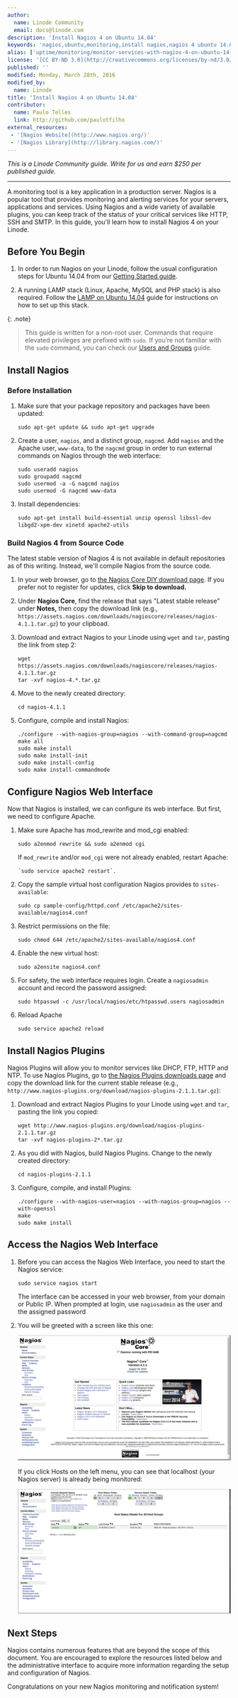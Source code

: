 ```yaml
---
author:
  name: Linode Community
  email: docs@linode.com
description: 'Install Nagios 4 on Ubuntu 14.04'
keywords: 'nagios,ubuntu,monitoring,install nagios,nagios 4 ubuntu 14.04'
alias: ['uptime/monitoring/monitor-services-with-nagios-4-on-ubuntu-14-04/']
license: '[CC BY-ND 3.0](http://creativecommons.org/licenses/by-nd/3.0/us/)'
published: ''
modified: Monday, March 28th, 2016
modified_by:
  name: Linode
title: 'Install Nagios 4 on Ubuntu 14.04'
contributor:
  name: Paulo Telles
  link: http://github.com/paulotfilho
external_resources:
 - '[Nagios Website](http://www.nagios.org/)'
 - '[Nagios Library](http://library.nagios.com/)'
---
```


*This is a Linode Community guide. Write for us and earn $250 per published guide.*
<hr>

A monitoring tool is a key application in a production server. Nagios is a popular tool that provides monitoring and alerting services for your servers, applications and services. Using Nagios and a wide variety of available plugins, you can keep track of the status of your critical services like HTTP, SSH and SMTP.  In this guide, you'll learn how to install Nagios 4 on your Linode.

## Before You Begin

1.  In order to run Nagios on your Linode, follow the usual configuration steps for Ubuntu 14.04 from our [Getting Started guide](/docs/getting-started/).

2.  A running LAMP stack (Linux, Apache, MySQL and PHP stack) is also required. Follow the [LAMP on Ubuntu 14.04](docs/websites/lamp/lamp-on-ubuntu-14-04) guide for instructions on how to set up this stack.

{: .note}
>
>This guide is written for a non-root user. Commands that require elevated privileges are prefixed with `sudo`. If you’re not familiar with the `sudo` command, you can check our [Users and Groups](/docs/tools-reference/linux-users-and-groups) guide.

## Install Nagios


### Before Installation

1.  Make sure that your package repository and packages have been updated:

        sudo apt-get update && sudo apt-get upgrade

2.  Create a user, `nagios`, and a distinct group, `nagcmd`. Add `nagios` and the Apache user, `www-data`, to the `nagcmd` group in order to run external commands on Nagios through the web interface:

        sudo useradd nagios
        sudo groupadd nagcmd
        sudo usermod -a -G nagcmd nagios
        sudo usermod -G nagcmd www-data

3.  Install dependencies:

        sudo apt-get install build-essential unzip openssl libssl-dev libgd2-xpm-dev xinetd apache2-utils

### Build Nagios 4 from Source Code

The latest stable version of Nagios 4 is not available in default repositories as of this writing. Instead, we'll compile Nagios from the source code.

1.  In your web browser, go to [the Nagios Core DIY download page](https://www.nagios.org/downloads/core-stay-informed/). If you prefer not to register for updates, click **Skip to download.**

2.  Under **Nagios Core**, find the release that says "Latest stable release" under **Notes,** then copy the download link (e.g., `https://assets.nagios.com/downloads/nagioscore/releases/nagios-4.1.1.tar.gz`) to your clipboad.

3.  Download and extract Nagios to your Linode using `wget` and `tar`, pasting the link from step 2:

        wget https://assets.nagios.com/downloads/nagioscore/releases/nagios-4.1.1.tar.gz
        tar -xvf nagios-4.*.tar.gz

4.  Move to the newly created directory:

        cd nagios-4.1.1

5.  Configure, compile and install Nagios:

        ./configure --with-nagios-group=nagios --with-command-group=nagcmd
        make all
        sudo make install
        sudo make install-init
        sudo make install-config
        sudo make install-commandmode


## Configure Nagios Web Interface

Now that Nagios is installed, we can configure its web interface. But first, we need to configure Apache.

1.  Make sure Apache has mod_rewrite and mod_cgi enabled:

        sudo a2enmod rewrite && sudo a2enmod cgi

    If `mod_rewrite` and/or `mod_cgi` were not already enabled, restart Apache:

        `sudo service apache2 restart`.

2.  Copy the sample virtual host configuration Nagios provides to `sites-available`:

        sudo cp sample-config/httpd.conf /etc/apache2/sites-available/nagios4.conf

3.  Restrict permissions on the file:

        sudo chmod 644 /etc/apache2/sites-available/nagios4.conf

4.  Enable the new virtual host:

        sudo a2ensite nagios4.conf

5.  For safety, the web interface requires login. Create a `nagiosadmin` account and record the password assigned:

        sudo htpasswd -c /usr/local/nagios/etc/htpasswd.users nagiosadmin

6.  Reload Apache

        sudo service apache2 reload

## Install Nagios Plugins

Nagios Plugins will allow you to monitor services like DHCP, FTP, HTTP and NTP. To use Nagios Plugins, go to [the Nagios Plugins downloads page](https://nagios-plugins.org/downloads/) and copy the download link for the current stable release (e.g., `http://www.nagios-plugins.org/download/nagios-plugins-2.1.1.tar.gz`):

1.  Download and extract Nagios Plugins to your Linode using `wget` and `tar`, pasting the link you copied:

        wget http://www.nagios-plugins.org/download/nagios-plugins-2.1.1.tar.gz
        tar -xvf nagios-plugins-2*.tar.gz

2.  As you did with Nagios, build Nagios Plugins. Change to the newly created directory:

        cd nagios-plugins-2.1.1

3.  Configure, compile, and install Plugins:

        ./configure --with-nagios-user=nagios --with-nagios-group=nagios --with-openssl
        make
        sudo make install

## Access the Nagios Web Interface

1.  Before you can access the Nagios Web Interface, you need to start the Nagios service:

        sudo service nagios start

    The interface can be accessed in your web browser, from your domain or Public IP. When prompted at login, use `nagiosadmin` as the user and the assigned password


2.  You will be greeted with a screen like this one:

    ![Nagios 4 Greeting](/docs/assets/greeting_nagios4.png)

    If you click Hosts on the left menu, you can see that localhost (your Nagios server) is already being monitored:

    ![Nagios 4 Hosts](/docs/assets/hosts_nagios4.png)


## Next Steps

Nagios contains numerous features that are beyond the scope of this document. You are encouraged to explore the resources listed below and the administrative interface to acquire more information regarding the setup and configuration of Nagios.

Congratulations on your new Nagios monitoring and notification system!
